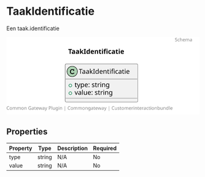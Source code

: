 # TaakIdentificatie

Een taak.identificatie

![Class Diagram](https://github.com/CommonGateway/CustomerInteractionBundle/blob/find-source-by-url/docs/schema/klant.taak.identificatie.svg)

## Properties

| Property | Type | Description | Required |
|----------|------|-------------|----------|
| type | string | N/A | No |
| value | string | N/A | No |
